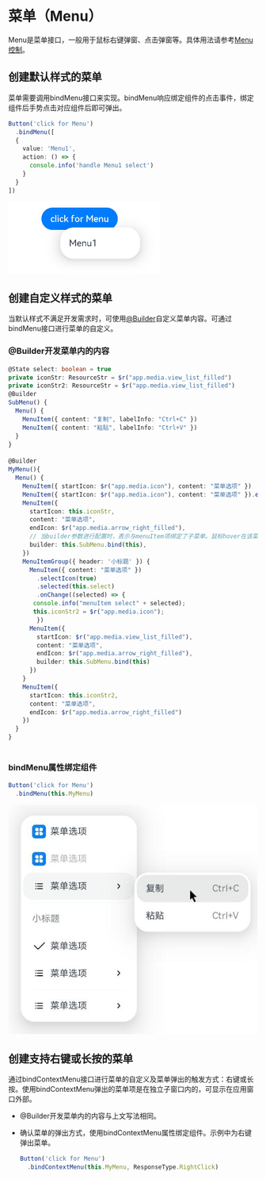 # 菜单（Menu）


Menu是菜单接口，一般用于鼠标右键弹窗、点击弹窗等。具体用法请参考[Menu控制](../reference/arkui-ts/ts-universal-attributes-menu.md)。


## 创建默认样式的菜单

菜单需要调用bindMenu接口来实现。bindMenu响应绑定组件的点击事件，绑定组件后手势点击对应组件后即可弹出。



```ts
Button('click for Menu')
  .bindMenu([
  {
    value: 'Menu1',
    action: () => {
      console.info('handle Menu1 select')
    }
  }       
])
```


![zh-cn_image_0000001562940565](figures/zh-cn_image_0000001562940565.png)


## 创建自定义样式的菜单

当默认样式不满足开发需求时，可使用[\@Builder](../quick-start/arkts-builder.md)自定义菜单内容。可通过bindMenu接口进行菜单的自定义。


### \@Builder开发菜单内的内容


```ts
@State select: boolean = true
private iconStr: ResourceStr = $r("app.media.view_list_filled")
private iconStr2: ResourceStr = $r("app.media.view_list_filled")
@Builder
SubMenu() {
  Menu() {
    MenuItem({ content: "复制", labelInfo: "Ctrl+C" })
    MenuItem({ content: "粘贴", labelInfo: "Ctrl+V" })
  }
}

@Builder
MyMenu(){
  Menu() {
    MenuItem({ startIcon: $r("app.media.icon"), content: "菜单选项" })
    MenuItem({ startIcon: $r("app.media.icon"), content: "菜单选项" }).enabled(false)
    MenuItem({
      startIcon: this.iconStr,
      content: "菜单选项",
      endIcon: $r("app.media.arrow_right_filled"),
      // 当builder参数进行配置时，表示与menuItem项绑定了子菜单。鼠标hover在该菜单项时，会显示子菜单。
      builder: this.SubMenu.bind(this),
    })
    MenuItemGroup({ header: '小标题' }) {
      MenuItem({ content: "菜单选项" })
        .selectIcon(true)
        .selected(this.select)
        .onChange((selected) => {
	   console.info("menuItem select" + selected);
	   this.iconStr2 = $r("app.media.icon");
        })
      MenuItem({
        startIcon: $r("app.media.view_list_filled"),
        content: "菜单选项",
        endIcon: $r("app.media.arrow_right_filled"),
        builder: this.SubMenu.bind(this)
      })
    }
    MenuItem({
      startIcon: this.iconStr2,
      content: "菜单选项",
      endIcon: $r("app.media.arrow_right_filled")
    })
  }
}
  
```


### bindMenu属性绑定组件


```ts
Button('click for Menu')
  .bindMenu(this.MyMenu)
```


![zh-cn_image_0000001511580924](figures/zh-cn_image_0000001511580924.png)


## 创建支持右键或长按的菜单

通过bindContextMenu接口进行菜单的自定义及菜单弹出的触发方式：右键或长按。使用bindContextMenu弹出的菜单项是在独立子窗口内的，可显示在应用窗口外部。


- @Builder开发菜单内的内容与上文写法相同。

- 确认菜单的弹出方式，使用bindContextMenu属性绑定组件。示例中为右键弹出菜单。

  ```ts
  Button('click for Menu')
    .bindContextMenu(this.MyMenu, ResponseType.RightClick)
  ```
